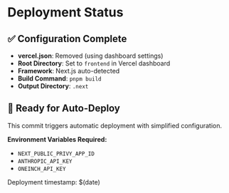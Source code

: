 # Deployment Status

## ✅ Configuration Complete

- **vercel.json**: Removed (using dashboard settings)
- **Root Directory**: Set to `frontend` in Vercel dashboard
- **Framework**: Next.js auto-detected
- **Build Command**: `pnpm build`
- **Output Directory**: `.next`

## 🚀 Ready for Auto-Deploy

This commit triggers automatic deployment with simplified configuration.

**Environment Variables Required:**
- `NEXT_PUBLIC_PRIVY_APP_ID`
- `ANTHROPIC_API_KEY` 
- `ONEINCH_API_KEY`

Deployment timestamp: $(date)